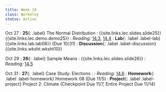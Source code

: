 ```yaml
---
title: Week 10
class: Berkeley
status: Active
---
```


Oct 27
: **25**{: .label} The Normal Distribution
    : {{site.links.lec.slides.slide25}} {{site.links.lec.demo.demo25}}
: _Reading:_ [14.3](https://inferentialthinking.com/chapters/14/3/SD_and_the_Normal_Curve.html), [14.4](https://inferentialthinking.com/chapters/14/4/Central_Limit_Theorem.html)
: **Lab**{: .label .label-lab} {{site.links.lab.lab08}} (Due 10/31)
: **Discussion**{: .label .label-discussion} {{site.links.wksht.wksht10}}

Oct 29
: **26**{: .label} Sample Means
    : {{site.links.lec.slides.slide26}} <!--{{site.links.lec.demo.demo26}}-->
: _Reading:_ [14.5](https://inferentialthinking.com/chapters/14/5/Variability_of_the_Sample_Mean.html)


Oct 31
: **27**{: .label} Case Study: Elections
  : <!--{{site.links.lec.slides.slide27}} {{site.links.lec.demo.demo27}}-->
: _Reading:_ [14.6](https://inferentialthinking.com/chapters/14/6/Choosing_a_Sample_Size.html)
: **Homework**{: .label .label-homework} Homework 08<!--{{site.links.hw.hw08}}--> (Due 11/5)
: **Project**{: .label .label-project} Project 2: Climate<!--{{site.links.proj.proj2}}--> (Checkpoint Due 11/7, Entire Project Due 11/14)